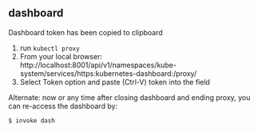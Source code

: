 ## dashboard

Dashboard token has been copied to clipboard  

1. run `kubectl proxy`  
2. From your local browser:  http://localhost:8001/api/v1/namespaces/kube-system/services/https:kubernetes-dashboard:/proxy/  
3. Select Token option and paste (Ctrl-V) token into the field   

Alternate: now or any time after closing dashboard and ending proxy, you can re-access the dashboard by: 

```bash
$ invoke dash
```

